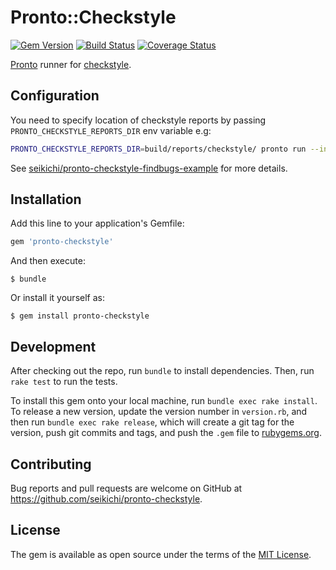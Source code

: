 # Pronto::Checkstyle

[![Gem Version](https://badge.fury.io/rb/pronto-checkstyle.svg)](http://badge.fury.io/rb/pronto-checkstyle)
[![Build Status](https://travis-ci.org/seikichi/pronto-checkstyle.svg?branch=master)](https://travis-ci.org/seikichi/pronto-checkstyle)
[![Coverage Status](https://coveralls.io/repos/seikichi/pronto-checkstyle/badge.svg?branch=master&service=github)](https://coveralls.io/github/seikichi/pronto-checkstyle?branch=master)

[Pronto](https://github.com/mmozuras/pronto) runner for [checkstyle](http://checkstyle.sourceforge.net/).

## Configuration

You need to specify location of checkstyle reports by passing `PRONTO_CHECKSTYLE_REPORTS_DIR` env variable e.g:

```bash
PRONTO_CHECKSTYLE_REPORTS_DIR=build/reports/checkstyle/ pronto run --index
```

See [seikichi/pronto-checkstyle-findbugs-example](https://github.com/seikichi/pronto-checkstyle-findbugs-example) for more details.

## Installation

Add this line to your application's Gemfile:

```ruby
gem 'pronto-checkstyle'
```

And then execute:

    $ bundle

Or install it yourself as:

    $ gem install pronto-checkstyle

## Development

After checking out the repo, run `bundle` to install dependencies. Then, run `rake test` to run the tests.

To install this gem onto your local machine, run `bundle exec rake install`.
To release a new version, update the version number in `version.rb`, and then run `bundle exec rake release`,
which will create a git tag for the version, push git commits and tags, and push the `.gem` file to [rubygems.org](https://rubygems.org).

## Contributing

Bug reports and pull requests are welcome on GitHub at https://github.com/seikichi/pronto-checkstyle.

## License

The gem is available as open source under the terms of the [MIT License](http://opensource.org/licenses/MIT).
